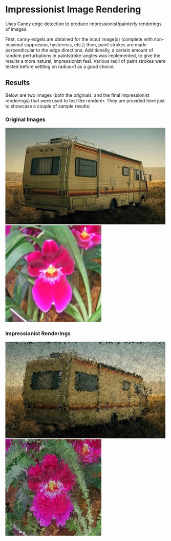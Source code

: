 # Impressionist Image Rendering
Uses Canny edge detection to produce impressionist/painterly renderings of images. 

First, canny edgels are obtained for the input image(s) (complete with non-maximal suppresion, hysteresis, etc.); then, paint strokes are made perpendicular to the edge directions. Additionally, a certain amount of random perturbations in paintstroke-angles was implemented, to give the results a more natural, impressionist feel. Various radii of paint strokes were tested before settling on radius=1 as a good choice.

## Results
Below are two images (both the originals, and the final impressionist renderings) that were used to test the renderer. They are provided here just to showcase a couple of sample results:

### Original Images
<img src="/img/RV.jpg" style="width: 500px; height: 300px;"/>

<img src="/img/orchid.jpg" style="width: 300px; height: 300px;"/>

### Impressionist Renderings
<img src="/img/part6_RVoutput_rad1.png" style="width: 500px; height: 300px;"/>

<img src="/img/part6_output_rad1.png" style="width: 300px; height: 300px;"/>